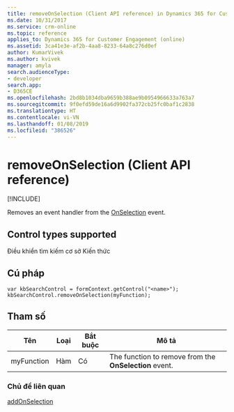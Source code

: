 ```yaml
---
title: removeOnSelection (Client API reference) in Dynamics 365 for Customer Engagement| MicrosoftDocs
ms.date: 10/31/2017
ms.service: crm-online
ms.topic: reference
applies_to: Dynamics 365 for Customer Engagement (online)
ms.assetid: 3ca41e3e-af2b-4aa8-8233-64a8c276d0ef
author: KumarVivek
ms.author: kvivek
manager: amyla
search.audienceType:
- developer
search.app:
- D365CE
ms.openlocfilehash: 2bd8b1034dba9659b388ae9b0954966633a763a7
ms.sourcegitcommit: 9f0efd59de16a6d9902fa372cb25fc0baf1c2838
ms.translationtype: HT
ms.contentlocale: vi-VN
ms.lasthandoff: 01/08/2019
ms.locfileid: "386526"
---
```

# <a name="removeonselection-client-api-reference"></a>removeOnSelection (Client API reference)

[!INCLUDE[](../../../../includes/cc_applies_to_update_9_0_0.md)]

Removes an event handler from the [OnSelection](../events/onselection.md) event. 

## <a name="control-types-supported"></a>Control types supported

Điều khiển tìm kiếm cơ sở Kiến thức

## <a name="syntax"></a>Cú pháp

```
var kbSearchControl = formContext.getControl("<name>");
kbSearchControl.removeOnSelection(myFunction);
```

## <a name="parameters"></a>Tham số

|Tên | Loại | Bắt buộc | Mô tả|
|--|--|--|--|
|myFunction |Hàm |Có|The function to remove from the **OnSelection** event.| 

### <a name="related-topics"></a>Chủ đề liên quan

[addOnSelection](addOnSelection.md)



